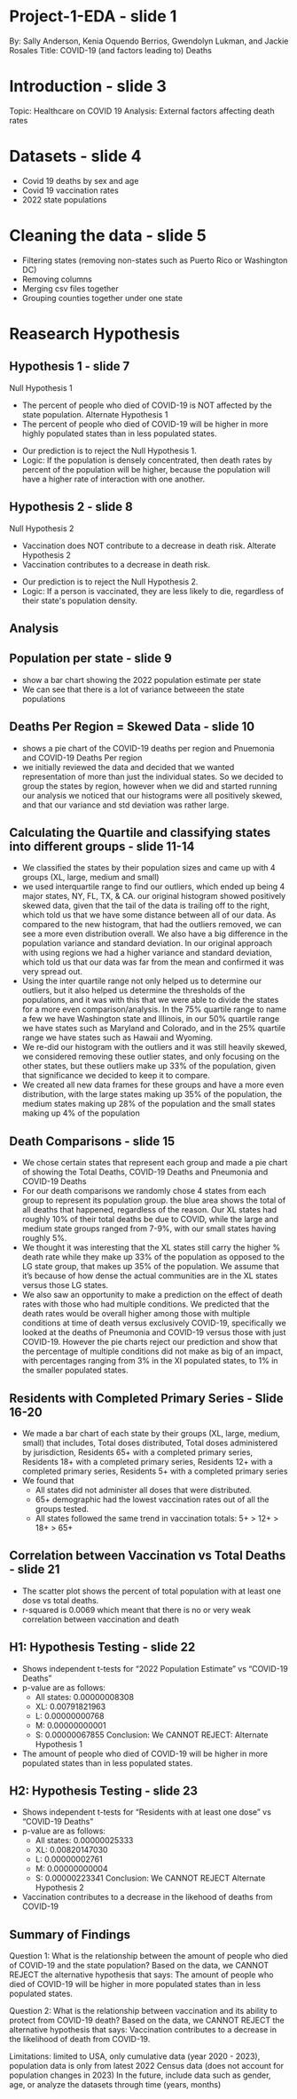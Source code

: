 # Project-1-EDA - slide 1
By: Sally Anderson, Kenia Oquendo Berrios, Gwendolyn Lukman, and Jackie Rosales
Title: COVID-19 (and factors leading to) Deaths

# Introduction - slide 3
Topic: Healthcare on COVID 19
Analysis: External factors affecting death rates

# Datasets - slide 4
- Covid 19 deaths by sex and age
- Covid 19 vaccination rates
- 2022 state populations

# Cleaning the data - slide 5
- Filtering states (removing non-states such as Puerto Rico or Washington DC)
- Removing columns 
- Merging csv files together
- Grouping counties together under one state

# Reasearch Hypothesis
## Hypothesis 1 - slide 7
Null Hypothesis 1
- The percent of people who died of COVID-19 is NOT affected by the state population.
Alternate Hypothesis 1
- The percent of people who died of COVID-19 will be higher in more highly populated states than in less populated states.

* Our prediction is to reject the Null Hypothesis 1.
* Logic: If the population is densely concentrated, then death rates by percent of the population will be higher, because the population will have a higher rate of interaction with one another.

## Hypothesis 2 - slide 8
Null Hypothesis 2
- Vaccination does NOT contribute to a decrease in death risk.
Alterate Hypothesis 2
- Vaccination contributes to a decrease in death risk.
* Our prediction is to reject the Null Hypothesis 2.
* Logic: If a person is vaccinated, they are less likely to die, regardless of their state's population density.


## Analysis
## Population per state - slide 9

- show a bar chart showing the 2022 population estimate per state
- We can see that there is a lot of variance betweeen the state populations

## Deaths Per Region = Skewed Data - slide 10
- shows a pie chart of the COVID-19 deaths per region and Pnuemonia and COVID-19 Deaths Per region
- we initially reviewed the data and decided that we wanted representation of more than just the individual states. So we decided to group the states by region, however when we did and started running our analysis we noticed that our histograms were all positively skewed, and that our variance and std deviation was rather large. 

## Calculating the Quartile and classifying states into different groups - slide 11-14
- We classified the states by their population sizes and came up with 4 groups (XL, large, medium and small)
- we used interquartile range to find our outliers, which ended up being 4 major states, NY, FL, TX, & CA. our original histogram showed positively skewed data, given that the tail of the data is trailing off to the right, which told us that we have some distance between all of our data.  As compared to the new histogram, that had the outliers removed, we can see a more even distribution overall. We also have a big difference in the population variance and standard deviation. In our original approach with using regions we had a higher variance and standard deviation, which told us that our data was far from the mean and confirmed it was very spread out. 
- Using the inter quartile range not only helped us to determine our outliers, but it also helped us determine the thresholds of the populations, and it was with this that we were able to divide the states for a more even comparison/analysis. In the 75% quartile range to name a few we have Washington state and Illinois, in our 50% quartile range we have states such as Maryland and Colorado, and in the 25% quartile range we have states such as Hawaii and Wyoming. 
- We re-did our  histogram with the outliers and it was still heavily skewed, we considered removing these outlier states, and only focusing on the other states, but these outliers make up 33% of the population, given that significance we decided to keep it to compare. 
- We created all new data frames for these groups and have a more even distribution, with the large states making up 35% of the population, the medium states making up 28% of the population and the small states making up 4% of the population 

## Death Comparisons - slide 15
- We chose certain states that represent each group and made a pie chart of showing the Total Deaths, COVID-19 Deaths and Pneumonia and COVID-19 Deaths
- For our death comparisons we randomly chose 4 states from each group to represent its population group. the blue area shows the total of all deaths that happened, regardless of the reason. Our XL states had roughly 10% of their total deaths be due to COVID, while the large and medium state groups ranged from 7-9%, with our small states having roughly 5%. 
- We thought it was interesting that the XL states still carry the higher % death rate while they make up 33% of the population as opposed to the LG state group, that makes up 35% of the population. We assume that it’s because of how dense the actual communities are in the XL states versus those LG states. 
- We also saw an opportunity to make a prediction on the effect of death rates with those who had multiple conditions. We predicted that the death rates would be overall higher among those with multiple conditions at time of death versus exclusively COVID-19, specifically we looked at the deaths of Pneumonia and COVID-19 versus those with just COVID-19. However the pie charts reject our prediction and show that the percentage of multiple conditions did not make as big of an impact, with percentages ranging from 3% in the Xl populated states, to 1% in the smaller populated states.

## Residents with Completed Primary Series - Slide 16-20
- We made a bar chart of each state by their groups (XL, large, medium, small) that includes, Total doses distributed, Total doses administered by jurisdiction, Residents 65+ with a completed primary series, Residents 18+ with a completed primary series, Residents 12+ with a completed primary series, Residents 5+ with a completed primary series
- We found that 
    - All states did not administer all doses that were distributed.
    - 65+ demographic had the lowest vaccination rates out of all the groups tested.
    - All states followed the same trend in vaccination totals: 5+ > 12+ > 18+ > 65+

## Correlation between Vaccination vs Total Deaths - slide 21
- The scatter plot shows the percent of total population with at least one dose vs total deaths.
- r-squared is 0.0069 which meant that there is no or very weak correlation between vaccination and death

## H1: Hypothesis Testing - slide 22
- Shows independent t-tests for “2022 Population Estimate” vs “COVID-19 Deaths”
- p-value are as follows: 
    - All states: 0.00000008308
    - XL: 0.00791821963
    - L: 0.00000000768
    - M: 0.00000000001
    - S: 0.00000067855
Conclusion: We CANNOT REJECT: Alternate Hypothesis 1
- The amount of people who died of COVID-19 will be higher in more populated states than in less populated states.

## H2: Hypothesis Testing - slide 23
- Shows independent t-tests for “Residents with at least one dose” vs 
“COVID-19 Deaths”
- p-value are as follows: 
    - All states: 0.00000025333
    - XL: 0.00820147030
    - L: 0.00000002761
    - M: 0.00000000004
    - S: 0.00000223341
Conclusion: We CANNOT REJECT Alternate Hypothesis 2
- Vaccination contributes to a decrease in the likehood of deaths from COVID-19

## Summary of Findings
Question 1: What is the relationship between the amount of people who died of COVID-19 and the state population?
Based on the data, we CANNOT REJECT the alternative hypothesis that says: The amount of people who died of COVID-19 will be higher in more populated states than in less populated states.

Question 2: What is the relationship between vaccination and its ability to protect from COVID-19 death? 
Based on the data, we CANNOT REJECT the alternative hypothesis that says: Vaccination contributes to a decrease in the likelihood of death from COVID-19.

Limitations: limited to USA, only cumulative data (year 2020 - 2023), population data is only from latest 2022 Census data (does not account for population changes in 2023)
In the future, include data such as gender, age, or analyze the datasets through time (years, months)


